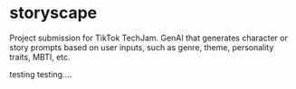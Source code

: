 # storyscape
Project submission for TikTok TechJam.
GenAI that generates character or story prompts based on user inputs, such as genre, theme, personality traits, MBTI, etc.


testing testing....